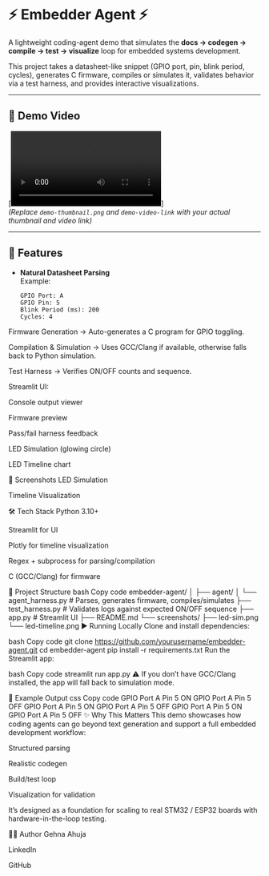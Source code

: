 # ⚡ Embedder Agent ⚡

A lightweight coding-agent demo that simulates the **docs → codegen → compile → test → visualize** loop for embedded systems development.  

This project takes a datasheet-like snippet (GPIO port, pin, blink period, cycles), generates C firmware, compiles or simulates it, validates behavior via a test harness, and provides interactive visualizations.

---

## 🎥 Demo Video
[![Watch the demo](Embesdder-Agent.mp4)]  
*(Replace `demo-thumbnail.png` and `demo-video-link` with your actual thumbnail and video link)*

---

## 🚀 Features
- **Natural Datasheet Parsing**  
  Example:
  ```text
  GPIO Port: A
  GPIO Pin: 5
  Blink Period (ms): 200
  Cycles: 4
Firmware Generation → Auto-generates a C program for GPIO toggling.

Compilation & Simulation → Uses GCC/Clang if available, otherwise falls back to Python simulation.

Test Harness → Verifies ON/OFF counts and sequence.

Streamlit UI:

Console output viewer

Firmware preview

Pass/fail harness feedback

LED Simulation (glowing circle)

LED Timeline chart

📸 Screenshots
LED Simulation

Timeline Visualization

🛠️ Tech Stack
Python 3.10+

Streamlit for UI

Plotly for timeline visualization

Regex + subprocess for parsing/compilation

C (GCC/Clang) for firmware

📂 Project Structure
bash
Copy code
embedder-agent/
│
├── agent/
│   └── agent_harness.py     # Parses, generates firmware, compiles/simulates
├── test_harness.py          # Validates logs against expected ON/OFF sequence
├── app.py                   # Streamlit UI
├── README.md
└── screenshots/
    ├── led-sim.png
    └── led-timeline.png
▶️ Running Locally
Clone and install dependencies:

bash
Copy code
git clone https://github.com/yourusername/embedder-agent.git
cd embedder-agent
pip install -r requirements.txt
Run the Streamlit app:

bash
Copy code
streamlit run app.py
⚠️ If you don’t have GCC/Clang installed, the app will fall back to simulation mode.

🧪 Example Output
css
Copy code
GPIO Port A Pin 5 ON
GPIO Port A Pin 5 OFF
GPIO Port A Pin 5 ON
GPIO Port A Pin 5 OFF
GPIO Port A Pin 5 ON
GPIO Port A Pin 5 OFF
✨ Why This Matters
This demo showcases how coding agents can go beyond text generation and support a full embedded development workflow:

Structured parsing

Realistic codegen

Build/test loop

Visualization for validation

It’s designed as a foundation for scaling to real STM32 / ESP32 boards with hardware-in-the-loop testing.

👩‍💻 Author
Gehna Ahuja

LinkedIn

GitHub